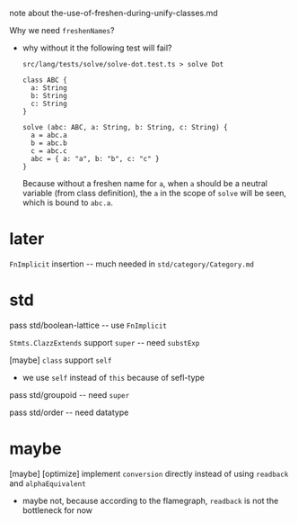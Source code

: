 note about the-use-of-freshen-during-unify-classes.md

Why we need `freshenNames`?

- why without it the following test will fail?

  `src/lang/tests/solve/solve-dot.test.ts > solve Dot`

  ```
  class ABC {
    a: String
    b: String
    c: String
  }

  solve (abc: ABC, a: String, b: String, c: String) {
    a = abc.a
    b = abc.b
    c = abc.c
    abc = { a: "a", b: "b", c: "c" }
  }
  ```

  Because without a freshen name for `a`,
  when `a` should be a neutral variable (from class definition),
  the `a` in the scope of `solve` will be seen,
  which is bound to `abc.a`.

# later

`FnImplicit` insertion -- much needed in `std/category/Category.md`

# std

pass std/boolean-lattice -- use `FnImplicit`

`Stmts.ClazzExtends` support `super` -- need `substExp`

[maybe] `class` support `self`

- we use `self` instead of `this` because of sefl-type

pass std/groupoid -- need `super`

pass std/order -- need datatype

# maybe

[maybe] [optimize] implement `conversion` directly instead of using `readback` and `alphaEquivalent`

- maybe not, because according to the flamegraph, `readback` is not the bottleneck for now
